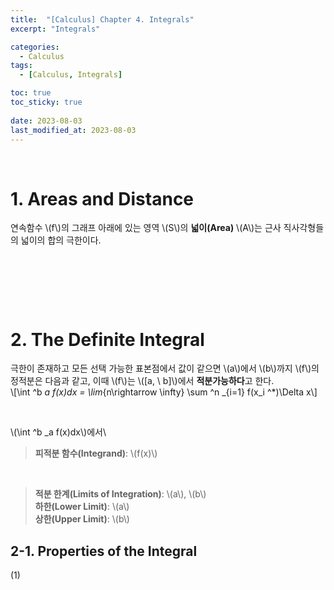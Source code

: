 ```yaml
---
title:  "[Calculus] Chapter 4. Integrals"
excerpt: "Integrals"

categories:
  - Calculus
tags:
  - [Calculus, Integrals]

toc: true
toc_sticky: true
 
date: 2023-08-03
last_modified_at: 2023-08-03
---
```


&nbsp;

# 1. Areas and Distance
연속함수 \\(f\\)의 그래프 아래에 있는 영역 \\(S\\)의 **넓이(Area)** \\(A\\)는 근사 직사각형들의 넓이의 합의 극한이다.

&nbsp;

&nbsp;

&nbsp;

# 2. The Definite Integral
극한이 존재하고 모든 선택 가능한 표본점에서 값이 같으면 \\(a\\)에서 \\(b\\)까지 \\(f\\)의 정적분은 다음과 같고, 이때 \\(f\\)는 \\([a, \ b]\\)에서 **적분가능하다**고 한다.\
\\[\int ^b _a f(x)dx = \lim_{n\rightarrow \infty} \sum ^n _{i=1} f(x_i ^*)\Delta x\\]

&nbsp;

\\(\int ^b _a f(x)dx\\)에서\
> **피적분 함수(Integrand)**: \\(f(x)\\)

&nbsp;

> **적분 한계(Limits of Integration)**: \\(a\\), \\(b\\)\
> **하한(Lower Limit)**: \\(a\\)\
> **상한(Upper Limit)**: \\(b\\)
## 2-1. Properties of the Integral
(1) 
